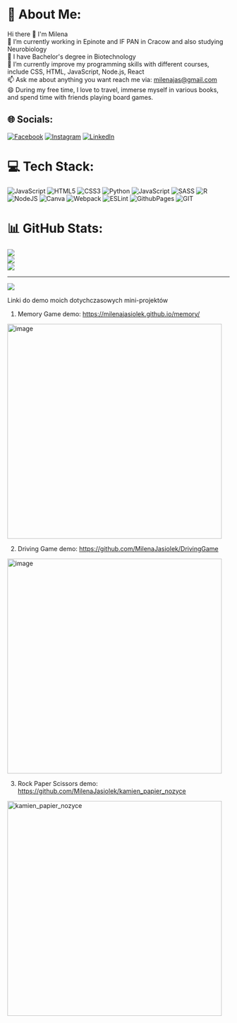 # 💫 About Me:
Hi there 👋 I'm Milena<br>🔭 I’m currently working in Epinote and IF PAN in Cracow and also studying Neurobiology<br>🌱 I have Bachelor's degree in Biotechnology<br>🌱 I’m currently improve my programming skills with different courses, include CSS, HTML, JavaScript, Node.js, React<br>📫 Ask me about anything you want reach me via: milenajas@gmail.com<br>😄 During my free time, I love to travel, immerse myself in various books, and spend time with friends playing board games.


## 🌐 Socials:
[![Facebook](https://img.shields.io/badge/Facebook-%231877F2.svg?logo=Facebook&logoColor=white)](https://facebook.com/https://www.facebook.com/profile.php?id=100009928565405) [![Instagram](https://img.shields.io/badge/Instagram-%23E4405F.svg?logo=Instagram&logoColor=white)](https://instagram.com/https://www.instagram.com/lenitsen06/) [![LinkedIn](https://img.shields.io/badge/LinkedIn-%230077B5.svg?logo=linkedin&logoColor=white)](https://linkedin.com/in/https://www.linkedin.com/in/milena-jasio%C5%82ek-923706169/) 

# 💻 Tech Stack:
![JavaScript](https://img.shields.io/badge/javascript-%23323330.svg?style=for-the-badge&logo=javascript&logoColor=%23F7DF1E) ![HTML5](https://img.shields.io/badge/html5-%23E34F26.svg?style=for-the-badge&logo=html5&logoColor=white) ![CSS3](https://img.shields.io/badge/css3-%231572B6.svg?style=for-the-badge&logo=css3&logoColor=white) ![Python](https://img.shields.io/badge/python-3670A0?style=for-the-badge&logo=python&logoColor=ffdd54) ![JavaScript](https://img.shields.io/badge/javascript-%23323330.svg?style=for-the-badge&logo=javascript&logoColor=%23F7DF1E) ![SASS](https://img.shields.io/badge/SASS-hotpink.svg?style=for-the-badge&logo=SASS&logoColor=white) ![R](https://img.shields.io/badge/r-%23276DC3.svg?style=for-the-badge&logo=r&logoColor=white) ![NodeJS](https://img.shields.io/badge/node.js-6DA55F?style=for-the-badge&logo=node.js&logoColor=white) ![Canva](https://img.shields.io/badge/Canva-%2300C4CC.svg?style=for-the-badge&logo=Canva&logoColor=white) ![Webpack](https://img.shields.io/badge/webpack-%238DD6F9.svg?style=for-the-badge&logo=webpack&logoColor=black) ![ESLint](https://img.shields.io/badge/ESLint-4B3263?style=for-the-badge&logo=eslint&logoColor=white) ![GithubPages](https://img.shields.io/badge/github%20pages-121013?style=for-the-badge&logo=github&logoColor=white) ![GIT](https://img.shields.io/badge/Git-fc6d26?style=for-the-badge&logo=git&logoColor=white)
# 📊 GitHub Stats:
![](https://github-readme-stats.vercel.app/api?username=MilenaJasiolek&theme=radical&hide_border=true&include_all_commits=false&count_private=false)<br/>
![](https://github-readme-streak-stats.herokuapp.com/?user=MilenaJasiolek&theme=radical&hide_border=true)<br/>
![](https://github-readme-stats.vercel.app/api/top-langs/?username=MilenaJasiolek&theme=radical&hide_border=true&include_all_commits=false&count_private=false&layout=compact)

---
[![](https://visitcount.itsvg.in/api?id=MilenaJasiolek&icon=3&color=5)](https://visitcount.itsvg.in)

<!-- Proudly created with GPRM ( https://gprm.itsvg.in ) -->

Linki do demo moich dotychczasowych mini-projektów

1. Memory Game
demo: https://milenajasiolek.github.io/memory/
<img width="486" alt="image" src="https://github.com/MilenaJasiolek/MilenaJasiolek/assets/125980721/3fbc50ee-632c-469d-823c-55271e5390d9">

2. Driving Game
demo: https://github.com/MilenaJasiolek/DrivingGame
<img width="486" alt="image" src="https://github.com/MilenaJasiolek/MilenaJasiolek/assets/125980721/56da196a-f3da-45ac-94a7-8049714cfda3">

3. Rock Paper Scissors
demo: https://github.com/MilenaJasiolek/kamien_papier_nozyce
<img width="486" alt="kamien_papier_nozyce" src="https://github.com/MilenaJasiolek/MilenaJasiolek/assets/125980721/b56902ae-7468-47c5-8a65-586021612318">


